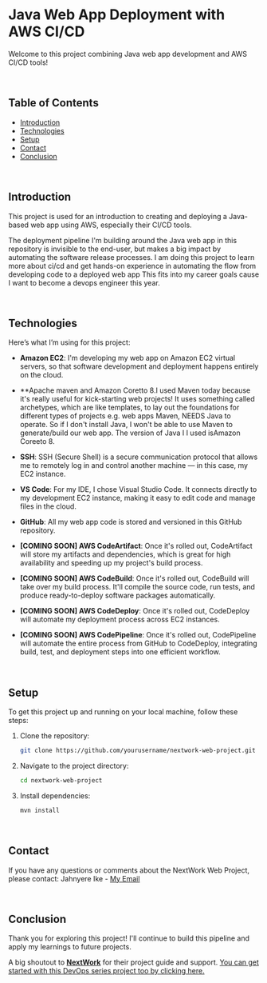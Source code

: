 # Java Web App Deployment with AWS CI/CD

Welcome to this project combining Java web app development and AWS CI/CD tools!

<br>

## Table of Contents
- [Introduction](#introduction)
- [Technologies](#technologies)
- [Setup](#setup)
- [Contact](#contact)
- [Conclusion](#conclusion)

<br>

## Introduction
This project is used for an introduction to creating and deploying a Java-based web app using AWS, especially their CI/CD tools.

The deployment pipeline I'm building around the Java web app in this repository is invisible to the end-user, but makes a big impact by automating the software release processes.
I am doing this project to learn more about ci/cd and  get hands-on experience in automating the flow from developing code to a deployed web app
This fits into my career goals cause I want to become a devops engineer this year.

<br>

## Technologies
Here’s what I’m using for this project:

- **Amazon EC2**: I'm developing my web app on Amazon EC2 virtual servers, so that software development and deployment happens entirely on the cloud.
- **Apache maven and Amazon Coretto 8.I used Maven today because it's really useful for kick-starting web projects! It uses something called archetypes, which are like templates, to lay out the foundations for different types of projects e.g. web apps
Maven, NEEDS Java to operate. So if I don't install Java, I won't be able to use Maven to generate/build our web app. The version of Java I I used isAmazon Coreeto 8.

- **SSH**: SSH (Secure Shell) is a secure communication protocol that allows me to remotely log in and control another machine — in this case, my EC2 instance.
- **VS Code**: For my IDE, I chose Visual Studio Code. It connects directly to my development EC2 instance, making it easy to edit code and manage files in the cloud.
- **GitHub**: All my web app code is stored and versioned in this GitHub repository.
- **[COMING SOON] AWS CodeArtifact**: Once it's rolled out, CodeArtifact will store my artifacts and dependencies, which is great for high availability and speeding up my project's build process.
- **[COMING SOON] AWS CodeBuild**: Once it's rolled out, CodeBuild will take over my build process. It'll compile the source code, run tests, and produce ready-to-deploy software packages automatically.
- **[COMING SOON] AWS CodeDeploy**: Once it's rolled out, CodeDeploy will automate my deployment process across EC2 instances.
- **[COMING SOON] AWS CodePipeline**: Once it's rolled out, CodePipeline will automate the entire process from GitHub to CodeDeploy, integrating build, test, and deployment steps into one efficient workflow.


<br>

## Setup
To get this project up and running on your local machine, follow these steps:

1. Clone the repository:
    ```bash
    git clone https://github.com/yourusername/nextwork-web-project.git
    ```
2. Navigate to the project directory:
    ```bash
    cd nextwork-web-project
    ```
3. Install dependencies:
    ```bash
    mvn install
    ```

<br>

## Contact
If you have any questions or comments about the NextWork Web Project, please contact:
Jahnyere Ike - [My Email](mailto:jahnyjon2016@gmail.com)

<br>

## Conclusion
Thank you for exploring this project! I'll continue to build this pipeline and apply my learnings to future projects.

A big shoutout to **[NextWork](https://learn.nextwork.org/app)** for their project guide and support. [You can get started with this DevOps series project too by clicking here.](https://learn.nextwork.org/projects/aws-devops-vscode?track=high)
